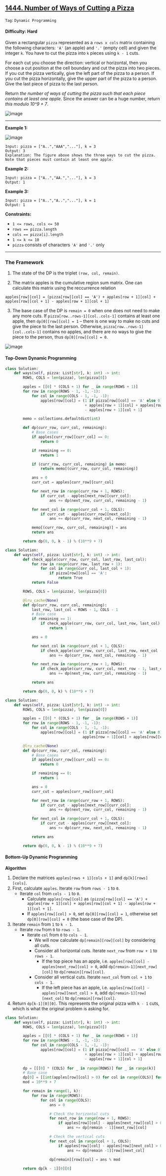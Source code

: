 ## [1444. Number of Ways of Cutting a Pizza](https://github.com/quananhle/Python/edit/main/Software%20Engineering%20Practicing/Leetcode/Tiktok/1444.%20Number%20of%20Ways%20of%20Cutting%20a%20Pizza/)

```Tag```: ```Dynamic Programming```

#### Difficulty: Hard

Given a rectangular ```pizza``` represented as a ```rows x cols``` matrix containing the following characters: ```'A'``` (an apple) and ```'.'``` (empty cell) and given the integer ```k```. You have to cut the pizza into ```k``` pieces using ```k - 1``` cuts. 

For each cut you choose the direction: vertical or horizontal, then you choose a cut position at the cell boundary and cut the pizza into two pieces. If you cut the pizza vertically, give the left part of the pizza to a person. If you cut the pizza horizontally, give the upper part of the pizza to a person. Give the last piece of pizza to the last person.

Return _the number of ways of cutting the pizza such that each piece contains at least one apple_. Since the answer can be a huge number, return _this modulo 10^9 + 7_.

![image](https://user-images.githubusercontent.com/35042430/229003199-f21a3e55-2fb0-4e79-b899-91f0d64aba50.png)

---

__Example 1:__

![image](https://assets.leetcode.com/uploads/2020/04/23/ways_to_cut_apple_1.png)
```
Input: pizza = ["A..","AAA","..."], k = 3
Output: 3 
Explanation: The figure above shows the three ways to cut the pizza. Note that pieces must contain at least one apple.
```

__Example 2:__
```
Input: pizza = ["A..","AA.","..."], k = 3
Output: 1
```

__Example 3:__
```
Input: pizza = ["A..","A..","..."], k = 1
Output: 1
```

__Constraints:__

- ```1 <= rows, cols <= 50```
- ```rows == pizza.length```
- ```cols == pizza[i].length```
- ```1 <= k <= 10```
- ```pizza``` consists of characters ```'A'``` and ```'.'``` only

---

### The Framework

1. The state of the DP is the triplet ```(row, col, remain)```.

2. The matrix apples is the cumulative region sum matrix. One can calculate this matrix using the reccurrence relation

```
apples[row][col] = (pizza[row][col] == 'A') + apples[row + 1][col] + apples[row][col + 1] - apples[row + 1][col + 1]
```

3. The base case of the DP is ```remain = 0``` when one does not need to make any more cuts. If ```pizza[row..rows-1][col..cols-1]``` contains at least one apple, then ```dp[0][row][col] = 1``` – there is one way to make no cuts and give the piece to the last person. Otherwise, ```pizza[row..rows-1][col..cols-1]``` contains no apples, and there are no ways to give the piece to the person, thus ```dp[0][row][col] = 0```.

![image](https://leetcode.com/problems/number-of-ways-of-cutting-a-pizza/Figures/1444/cuts.drawio.png)

#### Top-Down Dynamic Programming

```Python
class Solution:
    def ways(self, pizza: List[str], k: int) -> int:
        ROWS, COLS = len(pizza), len(pizza[0])

        apples = [[0] * (COLS + 1) for _ in range(ROWS + 1)]
        for row in range(ROWS - 1, -1, -1):
            for col in range(COLS - 1, -1, -1):
                apples[row][col] = (1 if pizza[row][col] == 'A' else 0) \
                                    + apples[row + 1][col] + apples[row][col + 1] \
                                    - apples[row + 1][col + 1]

        memo = collections.defaultdict(int)

        def dp(curr_row, curr_col, remaining):
            # Base cases
            if apples[curr_row][curr_col] == 0:
                return 0

            if remaining == 0:
                return 1

            if (curr_row, curr_col, remaining) in memo:
                return memo[(curr_row, curr_col, remaining)]

            ans = 0
            curr_cut = apples[curr_row][curr_col]

            for next_row in range(curr_row + 1, ROWS):
                if curr_cut - apples[next_row][curr_col]:
                    ans += dp(next_row, curr_col, remaining - 1)

            for next_col in range(curr_col + 1, COLS):
                if curr_cut - apples[curr_row][next_col]:
                    ans += dp(curr_row, next_col, remaining - 1)

            memo[(curr_row, curr_col, remaining)] = ans
            return ans

        return dp(0, 0, k - 1) % (10**9 + 7)
```

```Python
class Solution:
    def ways(self, pizza: List[str], k: int) -> int:
        def check_apple(curr_row, curr_col, last_row, last_col):
            for row in range(curr_row, last_row + 1):
                for col in range(curr_col, last_col + 1):
                    if pizza[row][col] == 'A':
                        return True
            return False

        ROWS, COLS = len(pizza), len(pizza[0])

        @lru_cache(None)
        def dp(curr_row, curr_col, remaining):
            last_row, last_col = ROWS - 1, COLS - 1
            # Base case
            if remaining == 1:
                if check_apple(curr_row, curr_col, last_row, last_col):
                    return 1

            ans = 0

            for next_col in range(curr_col + 1, COLS):
                if check_apple(curr_row, curr_col, last_row, next_col - 1):
                    ans += dp(curr_row, next_col, remaining - 1)

            for next_row in range(curr_row + 1, ROWS):
                if check_apple(curr_row, curr_col, next_row - 1, last_col):
                    ans += dp(next_row, curr_col, remaining - 1)

            return ans

        return dp(0, 0, k) % (10**9 + 7)
```

```Python
class Solution:
    def ways(self, pizza: List[str], k: int) -> int:
        ROWS, COLS = len(pizza), len(pizza[0])

        apples = [[0] * (COLS + 1) for _ in range(ROWS + 1)]
        for row in range(ROWS - 1, -1, -1):
            for col in range(COLS - 1, -1, -1):
                apples[row][col] = (1 if pizza[row][col] == 'A' else 0) + \
                                   apples[row + 1][col] + apples[row][col + 1] - apples[row + 1][col + 1]

        @lru_cache(None)
        def dp(curr_row, curr_col, remaining):
            # Base cases
            if apples[curr_row][curr_col] == 0:
                return 0

            if remaining == 0:
                return 1

            ans = 0
            curr_cut = apples[curr_row][curr_col]

            for next_row in range(curr_row + 1, ROWS):
                if curr_cut - apples[next_row][curr_col]:
                    ans += dp(next_row, curr_col, remaining - 1)

            for next_col in range(curr_col + 1, COLS):
                if curr_cut - apples[curr_row][next_col]:
                    ans += dp(curr_row, next_col, remaining - 1)

            return ans

        return dp(0, 0, k - 1) % (10**9 + 7)
```

#### Bottom-Up Dynamic Programming

__Algorithm__

1. Declare the matrices ```apples[rows + 1][cols + 1]``` and ```dp[k][rows][cols]```.
2. First, calculate ```apples```. Iterate ```row``` from ```rows - 1``` to ```0```.
    - Iterate ```col``` from ```cols - 1``` to ```0```.
        - Calculate ```apples[row][col]``` as ```(pizza[row][col] == 'A') + apples[row + 1][col] + apples[row][col + 1] - apples[row + 1][col + 1]```.
        - If ```apples[row][col] > 0```, set ```dp[0][row][col] = 1```, otherwise set ```dp[0][row][col] = 0``` (the base case of the DP).
3. Iterate ```remain``` from ```1``` to ```k - 1```.
    - Iterate ```row``` from ```0``` to ```rows - 1```.
        - Iterate ```col``` from ```0``` to ```cols - 1```.
            - We will now calculate ```dp[remain][row][col]``` by considering all cuts.
            - Consider all horizontal cuts. Iterate ```next_row``` from ```row + 1``` to ```rows - 1```.
                - If the top piece has an apple, i.e. ```apples[row][col] - apples[next_row][col] > 0```, add ```dp[remain-1][next_row][col]``` to ```dp[remain][row][col]```.
            - Consider all vertical cuts. Iterate ```next_col``` from ```col + 1``` to ```cols - 1```.
                - If the left piece has an apple, i.e. ```apples[row][col] - apples[row][next_col] > 0```, add ```dp[remain-1][row][next_col]``` to ```dp[remain][row][col]```.
4. Return ```dp[k-1][0][0]```. This represents the original pizza with ```k - 1``` cuts, which is what the original problem is asking for.

```Python
class Solution:
    def ways(self, pizza: List[str], k: int) -> int:
        ROWS, COLS = len(pizza), len(pizza[0])

        apples = [[0] * (COLS + 1) for _ in range(ROWS + 1)]
        for row in range(ROWS - 1, -1, -1):
            for col in range(COLS - 1, -1, -1):
                apples[row][col] = (1 if pizza[row][col] == 'A' else 0) \
                                    + apples[row + 1][col] + apples[row][col + 1] \
                                    - apples[row + 1][col + 1]
        
        dp = [[[0] * (COLS) for _ in range(ROWS)] for _ in range(k)]
        # Base case
        dp[0] = [[int(apples[row][col] > 0) for col in range(COLS)] for row in range(ROWS)]
        mod = 10**9 + 7

        for remain in range(1, k):
            for row in range(ROWS):
                for col in range(COLS):
                    ans = 0

                    # Check the horizontal cuts
                    for next_row in range(row + 1, ROWS):
                        if apples[row][col] - apples[next_row][col] > 0:
                            ans += dp[remain - 1][next_row][col]

                    # Check the vertical cuts
                    for next_col in range(col + 1, COLS):
                        if apples[row][col] - apples[row][next_col] > 0:
                            ans += dp[remain -1][row][next_col]
                    
                    dp[remain][row][col] = ans % mod

        return dp[k - 1][0][0]
```
